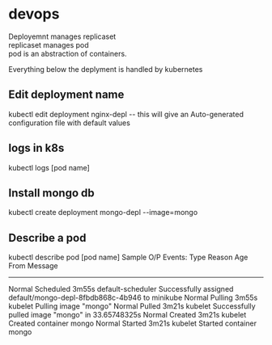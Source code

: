 # devops

Deployemnt manages replicaset <br>
replicaset manages pod <br>
pod is an abstraction of containers. <br>

Everything below the deplyment is handled by kubernetes

## Edit deployment name <bro>
kubectl edit deployment nginx-depl
      -- this will give an Auto-generated configuration file with default values

## logs in k8s<bro>
kubectl logs [pod name]  
      
## Install mongo db<bro>
kubectl create deployment mongo-depl --image=mongo      
      
## Describe a pod
kubectl describe pod [pod name]
      Sample O/P
      Events:
  Type    Reason     Age    From               Message
  ----    ------     ----   ----               -------
  Normal  Scheduled  3m55s  default-scheduler  Successfully assigned default/mongo-depl-8fbdb868c-4b946 to minikube
  Normal  Pulling    3m55s  kubelet            Pulling image "mongo"
  Normal  Pulled     3m21s  kubelet            Successfully pulled image "mongo" in 33.65748325s
  Normal  Created    3m21s  kubelet            Created container mongo
  Normal  Started    3m21s  kubelet            Started container mongo

      
